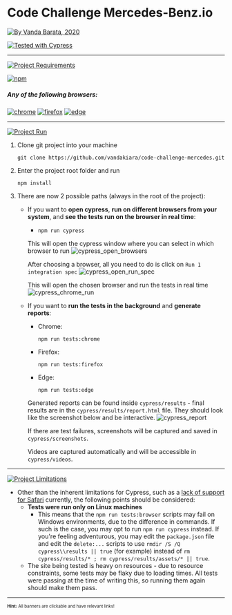 # Code Challenge Mercedes-Benz.io
[![By Vanda Barata, 2020](https://img.shields.io/badge/BY-Vanda%20Barata,%202020-9cf?style=flat-square)](https://www.linkedin.com/in/vandabarata/)

[![Tested with Cypress](https://img.shields.io/badge/Tested%20with-Cypress-0BA97F?style=flat-square)](https://www.cypress.io/)
___
[![Project Requirements](https://img.shields.io/badge/Project-Requirements-FFD700?style=for-the-badge&logo=read-the-docs)](https://docs.cypress.io/guides/getting-started/installing-cypress.html#System-requirements)

[![npm](https://img.shields.io/badge/npm-installed%20on%20machine-C73B3B?style=flat-square&logo=npm)](https://docs.npmjs.com/downloading-and-installing-node-js-and-npm)

##### Any of the following browsers:
 [![chrome](https://img.shields.io/badge/chrome-browser-008000?style=flat-square&logo=google-chrome&logoColor=brightgreen)](https://www.google.com/chrome/)
 [![firefox](https://img.shields.io/badge/firefox-browser-orange?style=flat-square&logo=firefox)](https://www.mozilla.org/en-US/firefox/new/)
 [![edge](https://img.shields.io/badge/edge-browser-blue?style=flat-square&logo=microsoft-edge&logoColor=blue)](https://www.microsoft.com/en-us/edge)
 ___
 [![Project Run](https://img.shields.io/badge/Project-Run-black?style=for-the-badge&logo=cypress)](https://docs.cypress.io/guides/getting-started/installing-cypress.html#System-requirements)
1. Clone git project into your machine
    ```shell
    git clone https://github.com/vandakiara/code-challenge-mercedes.git
    ```
2. Enter the project root folder and run
    ```shell 
   npm install 
   ```
3. There are now 2 possible paths (always in the root of the project):
    * If you want to **open cypress**, **run on different browsers from your system**, and **see the tests run on the browser in real time**:
        * ```shell
          npm run cypress
          ```
        This will open the cypress window where you can select in which browser to run
        ![cypress_open_browsers](https://user-images.githubusercontent.com/1148556/99911546-27b55a80-2ced-11eb-8e8f-39dfa90afea7.png)

        After choosing a browser, all you need to do is click on `Run 1 integration spec`
        ![cypress_open_run_spec](https://user-images.githubusercontent.com/1148556/99911610-92669600-2ced-11eb-8727-bd05409039f2.png)

        This will open the chosen browser and run the tests in real time
        ![cypress_chrome_run](https://user-images.githubusercontent.com/1148556/99911608-8f6ba580-2ced-11eb-9930-8e4a74f9f8a7.png)
    * If you want to **run the tests in the background** and **generate reports**:
        * Chrome:
            ```shell 
            npm run tests:chrome  
            ```
        * Firefox:
            ```shell 
            npm run tests:firefox  
            ```
        * Edge:
            ```shell 
            npm run tests:edge  
            ```
        Generated reports can be found inside `cypress/results` - final results are in the `cypress/results/report.html` file.
        They should look like the screenshot below and be interactive.
        ![cypress_report](https://user-images.githubusercontent.com/1148556/99911756-6992d080-2cee-11eb-89a2-11f79457a362.png)
        
        If there are test failures, screenshots will be captured and saved in `cypress/screenshots`. 
        
        Videos are captured automatically and will be accessible in `cypress/videos`.
___
 [![Project Limitations](https://img.shields.io/badge/Project-Limitations-red?style=for-the-badge&logo=cypress)](https://docs.cypress.io/guides/references/trade-offs.html)
 * Other than the inherent limitations for Cypress, such as a [lack of support for Safari](https://github.com/cypress-io/cypress/issues/6422) currently, the following points should be considered:
    * **Tests were run only on Linux machines** 
        * This means that the `npm run tests:browser` scripts may fail on Windows environments, due to the difference in commands. 
        If such is the case, you may opt to run `npm run cypress` instead. 
        If you're feeling adventurous, you may edit the `package.json` file and edit the `delete:...` scripts to use `rmdir /S /Q cypress\\results || true` (for example) instead of `rm cypress/results/* ; rm cypress/results/assets/* || true`.
    * The site being tested is heavy on resources - due to resource constraints, some tests may be flaky due to loading times. All tests were passing at the time of writing this, so running them again should make them pass.
 
 ___
 <sub><sup>**Hint:** All banners are clickable and have relevant links!</sup></sub>